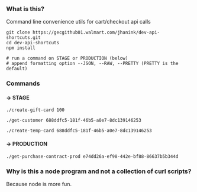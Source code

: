 ### What is this?

Command line convenience utils for cart/checkout api calls

```
git clone https://gecgithub01.walmart.com/jhanink/dev-api-shortcuts.git
cd dev-api-shortcuts
npm install
```
```
# run a command on STAGE or PRODUCTION (below)
# append formatting option --JSON, --RAW, --PRETTY (PRETTY is the default)
```

### Commands

#### → STAGE

```
./create-gift-card 100
``` 

```
./get-customer 688ddfc5-181f-46b5-a0e7-8dc139146253
```

```
./create-temp-card 688ddfc5-181f-46b5-a0e7-8dc139146253
```

#### → PRODUCTION

```
./get-purchase-contract-prod e74dd26a-ef98-442e-bf88-86637b5b344d
```

### Why is this a node program and not a collection of curl scripts?

Because node is more fun.
